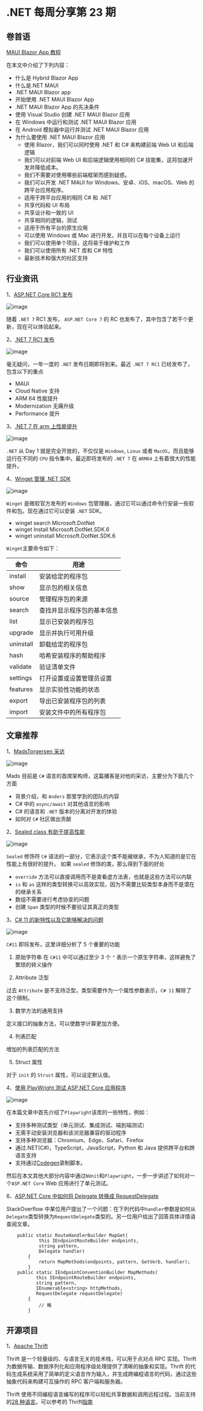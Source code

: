 # .NET 每周分享第 23 期

## 卷首语

[MAUI Blazor App 教程](https://www.c-sharpcorner.com/article/build-a-blazor-hybrid-app-with-net-maui-for-cross-platform-application)

在本文中介绍了下列内容：

- 什么是 Hybrid Blazor App
- 什么是.NET MAUI
- .NET MAUI Blazor app
- 开始使用 .NET MAUI Blazor App
- .NET MAUI Blazor App 的先决条件
- 使用 Visual Studio 创建 .NET MAUI Blazor 应用
- 在 Windows 中运行和测试 .NET MAUI Blazor 应用
- 在 Android 模拟器中运行并测试 .NET MAUI Blazor 应用
- 为什么要使用 .NET MAUI Blazor 应用
  - 使用 Blazor，我们可以同时使用 .NET 和 C# 来构建前端 Web UI 和后端逻辑
  - 我们可以对前端 Web UI 和后端逻辑使用相同的 C# 技能集，这将加速开发并降低成本。
  - 我们不需要对使用哪些前端框架而感到疑惑。
  - 我们可以开发 .NET MAUI for Windows、安卓、iOS、macOS、Web 的跨平台应用程序。
  - 适用于跨平台应用的相同 C# 和 .NET
  - 共享代码和 UI 布局
  - 共享设计和一致的 UI
  - 共享相同的逻辑，测试
  - 适用于所有平台的原生应用
  - 可以使用 Windows 或 Mac 进行开发，并且可以在每个设备上运行
  - 我们可以使用单个项目，这将易于维护和工作
  - 我们可以使用所有 .NET 库和 C# 特性
  - 最新技术和强大的社区支持

## 行业资讯

1、[ASP.NET Core RC1 发布](https://devblogs.microsoft.com/dotnet/asp-net-core-updates-in-dotnet-7-rc-1)

![image](https://user-images.githubusercontent.com/11272110/192072695-b629ade8-7e7f-4591-95ac-b65f27088b85.png)

随着 `.NET 7` RC1 发布， `ASP.NET Core 7` 的 RC 也发布了，其中包含了若干个更新，现在可以体验起来。

2、[.NET 7 RC1 发布](https://devblogs.microsoft.com/dotnet/announcing-dotnet-7-rc-1)

![image](https://user-images.githubusercontent.com/11272110/192072275-bb35de37-8ff6-4bda-846a-0a97beb4aa59.png)

毫无疑问，一年一度的 `.NET` 发布日期即将到来。最近 `.NET 7 RC1` 已经发布了，包含以下的重点

- MAUI
- Cloud Native 支持
- ARM 64 性能提升
- Modernization 无痛升级
- Performance 提升

3、[.NET 7 在 arm 上性能提升](https://devblogs.microsoft.com/dotnet/arm64-performance-improvements-in-dotnet-7)

![image](https://user-images.githubusercontent.com/11272110/192071887-db8cde92-c60e-4665-ae52-8366e1db9068.png)

`.NET` 从 Day 1 就是完全开放的，不仅仅是 `Windows`, `Linux` 或者 `MacOS`，而且能够运行在不同的 `CPU` 指令集中。最近即将发布的 `.NET 7` 在 `ARM64` 上有着很大的性能提升。

4、[Winget 管理 .NET SDK](https://devblogs.microsoft.com/dotnet/dotnet-now-on-windows-package-manager)

![image](https://user-images.githubusercontent.com/11272110/192071276-eb699bbb-f526-4997-9496-7ef18b61d4df.png)

`Winget` 是微软官方发布的 `Windows` 包管理器，通过它可以通过命令行安装一些软件和包。现在通过它可以安装 `.NET` SDK。

- winget search Microsoft.DotNet
- winget Install Microsoft.DotNet.SDK.6
- winget uninstall Microsoft.DotNet.SDK.6

`Winget`主要命令如下：

| 命令 | 用途 |
| --------- | -------------------------- |
| install | 安装给定的程序包 |
| show | 显示包的相关信息 |
| source | 管理程序包的来源 |
| search | 查找并显示程序包的基本信息 |
| list | 显示已安装的程序包 |
| upgrade | 显示并执行可用升级 |
| uninstall | 卸载给定的程序包 |
| hash | 哈希安装程序的帮助程序 |
| validate | 验证清单文件 |
| settings | 打开设置或设置管理员设置 |
| features | 显示实验性功能的状态 |
| export | 导出已安装程序包的列表 |
| import | 安装文件中的所有程序包 |

## 文章推荐

1、[MadsTorgersen 采访](https://dotnetcore.show/episode-104-c-sharp-with-mads-torgersen)

![image](https://user-images.githubusercontent.com/11272110/189531050-2370ae2f-d61d-45b0-905b-396ebdab7ee0.png)

Mads 目前是 `C#` 语言的首席架构师，这篇播客是对他的采访，主要分为下面几个方面

- 背景介绍，和 `Anders` 那里学到的团队的内容
- C# 中的 `async/await` 对其他语言的影响
- C# 的语言和 `.NET` 版本的分离对开发的体验
- 如何对 `C#` 社区做出贡献

2、[Sealed class 有助于提高性能](https://www.youtube.com/watch?v=d76WWAD99Yo&ab_channel=NickChapsas)

![image](https://user-images.githubusercontent.com/11272110/192070635-0c56d136-1876-4658-80ab-2d66f79f5f26.png)

`Sealed` 修饰符 `C#` 语法的一部分，它表示这个类不能被继承，不为人知道的是它在性能上有很好的提升。
如果 `sealed` 修饰的类，那么得到下面的好处

- `override` 方法可以直接调用而不是查看虚方法表，也就是这些方法可以内联
- `is` 和 `as` 这样的类型转换可以高效实现，因为不需要比较类型本身而不是潜在的继承关系
- 数组不需要进行考虑协变的问题
- 创建 `Span` 类型的时候不要验证其真正的类型

3、[C# 11 的新特性以及它能够解决的问题](https://rubikscode.net/2022/09/19/c-11-top-5-features-in-the-new-c-version)

![image](https://user-images.githubusercontent.com/11272110/192073685-94e8db85-aa8e-4fb8-8700-593f0acc17d1.png)

`C#11` 即将发布，这里详细分析了 5 个重要的功能

1. 原始字符串
   在 `C#11` 中可以通过至少 3 个 `"` 表示一个原生字符串，这样避免了繁琐的转义操作

2. Attribute 泛型

过去 `Attribute` 是不支持泛型，类型需要作为一个属性参数表示，`C# 11` 解除了这个限制。

3. 数学方法的通用支持

定义接口的抽象方法，可以使数学计算更加方便。

4. 列表匹配

增加的列表匹配的方法

5. Struct 属性

对于 `init` 的 `Struct` 属性，可以设定默认值。

4、[使用 PlayWright 测试 ASP.NET Core 应用程序](https://www.twilio.com/blog/test-web-apps-with-playwright-and-csharp-dotnet)

![image](https://user-images.githubusercontent.com/11272110/192077644-f586458d-5797-43df-84a6-d904902f758c.png)

在本篇文章中首先介绍了`Playwright`该库的一些特性，例如：

- 支持多种测试类型（单元测试、集成测试、端到端测试）
- 无需手动安装浏览器和该浏览器兼容的驱动程序
- 支持多种浏览器：Chromium、Edge、Safari、Firefox
- 通过.NET(C#)，TypeScript，JavaScript，Python 和 Java 提供跨平台和跨语言支持
- 支持通过[Codegen](https://playwright.dev/dotnet/docs/codegen-intro)录制脚本。

然后在本文其他大部分内容中通过`NUnit`和`Playwright`，一步一步讲述了如何对一个`ASP.NET Core` Web 应用进行了单元测试。

6、[ASP.NET Core 中如何将 Delegate 转换成 RequestDelegate](https://stackoverflow.com/questions/73426685/how-is-delegate-being-cast-to-requestdelegate-in-asp-net-core/73427800#73427800)

StackOverflow 中某位用户提出了一个问题：在下列代码中`handler`参数是如何从`Delegate`类型转换为`RequestDelegate`类型的。另一位用户给出了回答具体详情请查阅文章。

```Csharp
    public static RouteHandlerBuilder MapGet(
            this IEndpointRouteBuilder endpoints,
            string pattern,
            Delegate handler)
        {
            return MapMethods(endpoints, pattern, GetVerb, handler);
        }
    public static IEndpointConventionBuilder MapMethods(
           this IEndpointRouteBuilder endpoints,
           string pattern,
           IEnumerable<string> httpMethods,
           RequestDelegate requestDelegate)
        {
            // 略
        }
```

## 开源项目

1、[Apache Thrift](https://github.com/apache/thrift)

Thrift 是一个轻量级的、与语言无关的技术栈，可以用于点对点 RPC 实现。Thrift 为数据传输、数据序列化和应用程序级处理提供了清晰的抽象和实现。Thrift 的代码生成系统采用了简单的定义语言作为输入，并生成跨编程语言的代码，通过这些抽象代码来构建可互操作的 RPC 客户端和服务器。

Thrift 使用不同编程语言编写的程序可以轻松共享数据和调用远程过程。当前支持的[28 种语言](https://github.com/apache/thrift/blob/master/LANGUAGES.md)。可以参考的 Thrift[指南](https://diwakergupta.github.io/thrift-missing-guide/#_versioning_compatibility)
